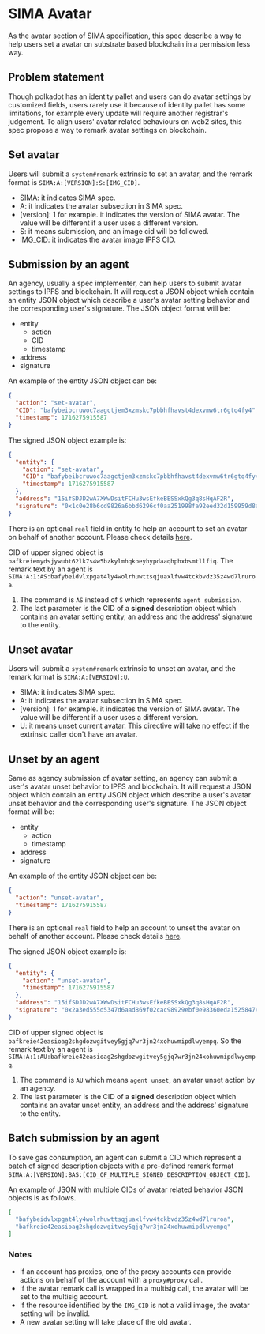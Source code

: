 # SIMA Avatar

As the avatar section of SIMA specification, this spec describe a way to help users set a avatar on substrate based
blockchain in a permission less way.

## Problem statement

Though polkadot has an identity pallet and users can do avatar settings by customized fields, users rarely use it
because of identity pallet has some limitations, for example every update will require another registrar's judgement. To
align users' avatar related behaviours on web2 sites, this spec propose a way to remark avatar settings on blockchain.

## Set avatar

Users will submit a `system#remark` extrinsic to set an avatar, and the remark format is `SIMA:A:[VERSION]:S:[IMG_CID]`.

- SIMA: it indicates SIMA spec.
- A: it indicates the avatar subsection in SIMA spec.
- [version]: 1 for example. it indicates the version of SIMA avatar. The value will be different if a user uses a
  different version.
- S: it means submission, and an image cid will be followed.
- IMG_CID: it indicates the avatar image IPFS CID.

## Submission by an agent

An agency, usually a spec implementer, can help users to submit avatar settings to IPFS and blockchain. It will request
a JSON object which contain an entity JSON object which describe a user's avatar setting behavior and the corresponding
user's signature. The JSON object format will be:

- entity
    - action
    - CID
    - timestamp
- address
- signature

An example of the entity JSON object can be:

```json
{
  "action": "set-avatar",
  "CID": "bafybeibcruwoc7aagctjem3xzmskc7pbbhfhavst4dexvmw6tr6gtq4fy4",
  "timestamp": 1716275915587
}
```

The signed JSON object example is:

```json
{
  "entity": {
    "action": "set-avatar",
    "CID": "bafybeibcruwoc7aagctjem3xzmskc7pbbhfhavst4dexvmw6tr6gtq4fy4",
    "timestamp": 1716275915587
  },
  "address": "15ifSDJD2wA7XWwDsitFCHu3wsEfkeBESSxkQg3q8sHqAF2R",
  "signature": "0x1c0e28b6cd9826a6bbd6296cf0aa251998fa92eed32d159959d8acbe4bc48c126191e4a64a3a848422a2894fc1f6855a695e84065c1e4bc95debd5193f61b685"
}
```

There is an optional `real` field in entity to help an account to set an avatar on behalf of another account. Please
check details [here](../../common/authority.md).

CID of upper signed object is `bafkreiemydsjywubt62lk7s4w5bzkylmhqkoeyhypdaaqhphxbsmtllfiq`. The remark text by an agent
is `SIMA:A:1:AS:bafybeidvlxpgat4ly4wolrhuwttsqjuaxlfvw4tckbvdz35z4wd7lruroa`.

1. The command is `AS` instead of `S` which represents `agent submission`.
2. The last parameter is the CID of a **signed** description object which contains an avatar setting entity, an address
   and the address' signature to the entity.

## Unset avatar

Users will submit a `system#remark` extrinsic to unset an avatar, and the remark format is `SIMA:A:[VERSION]:U`.

- SIMA: it indicates SIMA spec.
- A: it indicates the avatar subsection in SIMA spec.
- [version]: 1 for example. it indicates the version of SIMA avatar. The value will be different if a user uses a
  different version.
- U: it means unset current avatar. This directive will take no effect if the extrinsic caller don't have an avatar.

## Unset by an agent

Same as agency submission of avatar setting, an agency can submit a user's avatar unset behavior to IPFS and blockchain.
It will request a JSON object which contain an entity JSON object which describe a user's avatar unset behavior and the
corresponding user's signature. The JSON object format will be:

- entity
    - action
    - timestamp
- address
- signature

An example of the entity JSON object can be:

```json
{
  "action": "unset-avatar",
  "timestamp": 1716275915587
}
```

There is an optional `real` field to help an account to unset the avatar on behalf of another account. Please check
details [here](../../common/authority.md).

The signed JSON object example is:

```json
{
  "entity": {
    "action": "unset-avatar",
    "timestamp": 1716275915587
  },
  "address": "15ifSDJD2wA7XWwDsitFCHu3wsEfkeBESSxkQg3q8sHqAF2R",
  "signature": "0x2a3ed555d5347d6aad869f02cac98929ebf0e98360eda1525847448d5efb731981de9d5dd6ef465c90cf3402d31f445f1dba8b69284bba60011f23c1363a9e86"
}
```

CID of upper signed object is `bafkreie42easioag2shgdozwgitvey5gjq7wr3jn24xohuwmipdlwyempq`. So the remark text by an
agent is `SIMA:A:1:AU:bafkreie42easioag2shgdozwgitvey5gjq7wr3jn24xohuwmipdlwyempq`.

1. The command is `AU` which means `agent unset`, an avatar unset action by an agency.
2. The last parameter is the CID of a **signed** description object which contains an avatar unset entity, an address
   and the address' signature to the entity.

## Batch submission by an agent

To save gas consumption, an agent can submit a CID which represent a batch of signed description objects with a
pre-defined remark format `SIMA:A:[VERSION]:BAS:[CID_OF_MULTIPLE_SIGNED_DESCRIPTION_OBJECT_CID]`.

An example of JSON with multiple CIDs of avatar related behavior JSON objects is as follows.

```json
[
  "bafybeidvlxpgat4ly4wolrhuwttsqjuaxlfvw4tckbvdz35z4wd7lruroa",
  "bafkreie42easioag2shgdozwgitvey5gjq7wr3jn24xohuwmipdlwyempq"
]
```

### Notes

- If an account has proxies, one of the proxy accounts can provide actions on behalf of the account with a `proxy#proxy`
  call.
- If the avatar remark call is wrapped in a multisig call, the avatar will be set to the multisig account.
- If the resource identified by the `IMG_CID` is not a valid image, the avatar setting will be invalid.
- A new avatar setting will take place of the old avatar.
